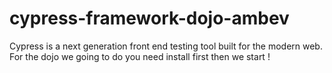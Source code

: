 # cypress-framework-dojo-ambev
Cypress is a next generation front end testing tool built for the modern web. For the dojo we going to do you need install first then we start ! 
